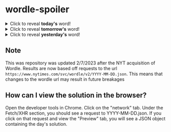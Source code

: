 # wordle-spoiler

<details>
  <summary>Click to reveal <b>today's</b> word!</summary>
  <br>
  <b> cheer </b>
</details>

<details>
  <summary>Click to reveal <b>tomorrow's</b> word!</summary>
  <br>
  <b> grasp </b>
</details>

<details>
  <summary>Click to reveal <b>yesterday's</b> word!</summary>
  <br>
  <b> early </b>
</details>

## Note
This was repository was updated 2/7/2023 after the NYT acquisition of Wordle. Results are now based off requests to the url `https://www.nytimes.com/svc/wordle/v2/YYYY-MM-DD.json`. This means that changes to the wordle url may result in future breakages

## How can I view the solution in the browser?
Open the developer tools in Chrome. Click on the "network" tab. Under the Fetch/XHR section, you should see a request to YYYY-MM-DD.json. If you click on that request and view the "Preview" tab, you will see a JSON object containing the day's solution.